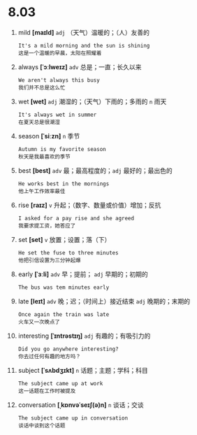 # 8.03

1. mild **[maɪld]** `adj` （天气）温暖的；（人）友善的

   ```
   It's a mild morning and the sun is shining
   这是一个温暖的早晨，太阳在照耀着
   ```

2. always **[ˈɔːlweɪz]** `adv` 总是；一直；长久以来

   ```
   We aren't always this busy
   我们并不总是这么忙
   ```

3. wet **[wet]** `adj` 潮湿的；（天气）下雨的；多雨的 `n` 雨天

   ```
   It's always wet in summer
   在夏天总是很潮湿
   ```

4. season **[ˈsiːzn]** `n` 季节

   ```
   Autumn is my favorite season
   秋天是我最喜欢的季节
   ```

5. best **[best]** `adv` 最；最高程度的；`adj` 最好的；最出色的

   ```
   He works best in the mornings
   他上午工作效率最佳
   ```

6. rise **[raɪz]** `v` 升起；（数字、数量或价值）增加；反抗

   ```
   I asked for a pay rise and she agreed
   我要求提工资，她答应了
   ```

7. set **[set]** `v` 放置；设置；落（下）

   ```
   He set the fuse to three minutes
   他把引信设置为三分钟起爆
   ```

8. early **[ˈɜːli]** `adv` 早；提前； `adj` 早期的；初期的

   ```
   The bus was tem minutes early
   ```

9. late **[leɪt]** `adv` 晚；迟；（时间上）接近结束 `adj` 晚期的；末期的

   ```
   Once again the train was late
   火车又一次晚点了
   ```

10. interesting **[ˈɪntrəstɪŋ]** `adj` 有趣的；有吸引力的

    ```
    Did you go anywhere interesting?
    你去过任何有趣的地方吗？
    ```

11. subject **[ˈsʌbdʒɪkt]** `n` 话题；主题；学科；科目

    ```
    The subject came up at work
    这一话题在工作时被提及
    ```

12. conversation **[ˌkɒnvəˈseɪʃ(ə)n]** `n` 谈话；交谈

    ```
    The subject came up in conversation
    谈话中谈到这个话题
    ```
